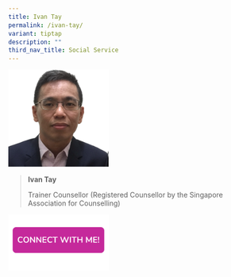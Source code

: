 ```yaml
---
title: Ivan Tay
permalink: /ivan-tay/
variant: tiptap
description: ""
third_nav_title: Social Service
---
```

<p></p>
<div class="isomer-image-wrapper">
<img style="width: 40%;" height="auto" width="100%" alt="" src="/images/Profile Photos/ivan tay.png">
</div>
<blockquote>
<p><strong>Ivan Tay</strong>
</p>
<p>Trainer Counsellor (Registered Counsellor by the Singapore Association
for Counselling)</p>
</blockquote>
<p></p>
<p></p>
<div class="isomer-image-wrapper">
<img style="width: 40%;" height="auto" width="100%" alt="" src="/images/CONNECT_WITH_ME.png">
</div>
<p></p>